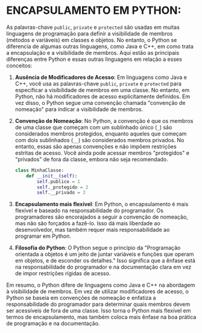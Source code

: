 # ENCAPSULAMENTO EM PYTHON:
As palavras-chave `public`, `private` e `protected` são usadas em muitas linguagens de programação para definir a visibilidade de membros (métodos e variáveis) em classes e objetos. No entanto, o Python se diferencia de algumas outras linguagens, como Java e C++, em como trata a encapsulação e a visibilidade de membros. Aqui estão as principais diferenças entre Python e essas outras linguagens em relação a esses conceitos:

1. **Ausência de Modificadores de Acesso**: Em linguagens como Java e C++, você usa as palavras-chave `public`, `private` e `protected` para especificar a visibilidade de membros em uma classe. No entanto, em Python, não há modificadores de acesso explicitamente definidos. Em vez disso, o Python segue uma convenção chamada "convenção de nomeação" para indicar a visibilidade de membros.

2. **Convenção de Nomeação**: No Python, a convenção é que os membros de uma classe que começam com um sublinhado único (`_`) são considerados membros protegidos, enquanto aqueles que começam com dois sublinhados (`__`) são considerados membros privados. No entanto, essas são apenas convenções e não impõem restrições estritas de acesso. Você ainda pode acessar membros "protegidos" e "privados" de fora da classe, embora não seja recomendado.

   ```python
   class MinhaClasse:
       def __init__(self):
           self.publico = 1
           self._protegido = 2
           self.__privado = 3
   ```

3. **Encapsulamento mais flexível**: Em Python, o encapsulamento é mais flexível e baseado na responsabilidade do programador. Os programadores são encorajados a seguir a convenção de nomeação, mas não são forçados a fazê-lo. Isso dá mais liberdade ao desenvolvedor, mas também requer mais responsabilidade ao programar em Python.

4. **Filosofia do Python**: O Python segue o princípio da "Programação orientada a objetos é um jeito de juntar variáveis e funções que operam em objetos, e de esconder os detalhes." Isso significa que a ênfase está na responsabilidade do programador e na documentação clara em vez de impor restrições rígidas de acesso.

Em resumo, o Python difere de linguagens como Java e C++ na abordagem à visibilidade de membros. Em vez de utilizar modificadores de acesso, o Python se baseia em convenções de nomeação e enfatiza a responsabilidade do programador para determinar quais membros devem ser acessíveis de fora de uma classe. Isso torna o Python mais flexível em termos de encapsulamento, mas também coloca mais ênfase na boa prática de programação e na documentação.